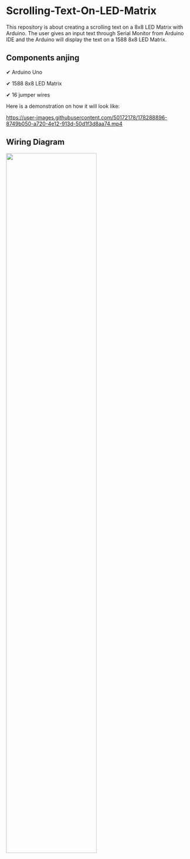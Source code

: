 # Scrolling-Text-On-LED-Matrix
This repository is about creating a scrolling text on a 8x8 LED Matrix with Arduino. The user gives an input text through Serial Monitor from Arduino IDE and the Arduino will display the text on a 1588 8x8 LED Matrix.

## Components anjing

✔ Arduino Uno

✔ 1588 8x8 LED Matrix

✔ 16 jumper wires

Here is a demonstration on how it will look like:

https://user-images.githubusercontent.com/50172178/178288896-8749b050-a720-4e12-913d-50d1f3d8aa74.mp4

## Wiring Diagram


<img src="https://user-images.githubusercontent.com/50172178/178288628-6ad68168-eccc-4ca0-8ff0-6fe6a6fb4254.png" width=70% height=70%>
